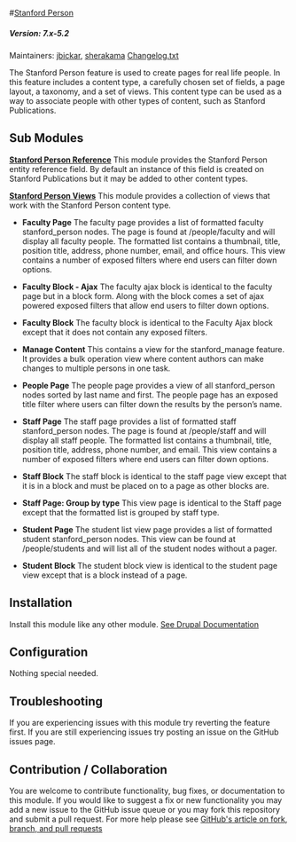 #[Stanford Person](https://github.com/SU-SWS/stanford_person)
##### Version: 7.x-5.2

Maintainers: [jbickar](https://github.com/jbickar), [sherakama](https://github.com/sherakama)
[Changelog.txt](CHANGELOG.txt)

The Stanford Person feature is used to create pages for real life people. In this feature includes a content type, a carefully chosen set of fields, a page layout, a taxonomy, and a set of views. This content type can be used as a way to associate people with other types of content, such as Stanford Publications.


Sub Modules
---

**[Stanford Person Reference]()**
This module provides the Stanford Person entity reference field. By default an instance of this field is created on Stanford Publications but it may be added to other content types.

**[Stanford Person Views]()**
This module provides a collection of views that work with the Stanford Person content type.

* **Faculty Page**
The faculty page provides a list of formatted faculty stanford_person nodes. The page is found at /people/faculty and will display all faculty people. The formatted list contains a thumbnail, title, position title, address, phone number, email, and office hours. This view contains a number of exposed filters where end users can filter down options.

* **Faculty Block - Ajax**
The faculty ajax block is identical to the faculty page but in a block form. Along with the block comes a set of ajax powered exposed filters that allow end users to filter down options.

* **Faculty Block**
The faculty block is identical to the Faculty Ajax block except that it does not contain any exposed filters.

* **Manage Content**
This contains a view for the stanford_manage feature. It provides a bulk operation view where content authors can make changes to multiple persons in one task.

* **People Page**
The people page provides a view of all stanford_person nodes sorted by last name and first. The people page has an exposed title filter where users can filter down the results by the person’s name.

* **Staff Page**
The staff page provides a list of formatted staff stanford_person nodes. The page is found at /people/staff and will display all staff people. The formatted list contains a thumbnail, title, position title, address, phone number, and email. This view contains a number of exposed filters where end users can filter down options.

* **Staff Block**
The staff block is identical to the staff page view except that it is in a block and must be placed on to a page as other blocks are.

* **Staff Page: Group by type**
This view page is identical to the Staff page except that the formatted list is grouped by staff type.

* **Student Page**
The student list view page provides a list of formatted student stanford_person nodes. This view can be found at /people/students and will list all of the student nodes without a pager.

* **Student Block**
The student block view is identical to the student page view except that is a block instead of a page.

Installation
---

Install this module like any other module. [See Drupal Documentation](https://drupal.org/documentation/install/modules-themes/modules-7)

Configuration
---

Nothing special needed.

Troubleshooting
---

If you are experiencing issues with this module try reverting the feature first. If you are still experiencing issues try posting an issue on the GitHub issues page.

Contribution / Collaboration
---

You are welcome to contribute functionality, bug fixes, or documentation to this module. If you would like to suggest a fix or new functionality you may add a new issue to the GitHub issue queue or you may fork this repository and submit a pull request. For more help please see [GitHub's article on fork, branch, and pull requests](https://help.github.com/articles/using-pull-requests)
